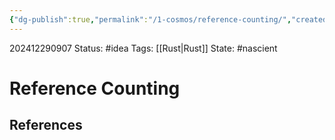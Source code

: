 ```yaml
---
{"dg-publish":true,"permalink":"/1-cosmos/reference-counting/","created":"2024-12-29T09:07:55.007-05:00","updated":"2024-12-29T09:08:02.598-05:00"}
---
```


202412290907
Status: #idea
Tags: [[Rust\|Rust]]
State: #nascient
# Reference Counting



## References
